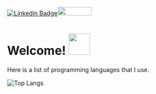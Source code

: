 [![Linkedin Badge](https://img.shields.io/badge/-MartinReinke-blue?style=flat-square&logo=Linkedin&logoColor=white&link=https://www.linkedin.com/in/martin-reinke-95b272104/)](https://www.linkedin.com/in/martin-reinke-95b272104/)<img width="80" height="20" src="https://visitor-badge.laobi.icu/badge?page_id=mreinke1.mreinke1">

<h1>
  Welcome!
  <img src="https://media.giphy.com/media/hvRJCLFzcasrR4ia7z/giphy.gif" width="50" height="50"/>
</h1>

Here is a list of programming languages that I use.<br/>

![Top Langs](https://github-readme-stats.vercel.app/api/top-langs/?username=mreinke1&theme=github_dark&layout=compact)

